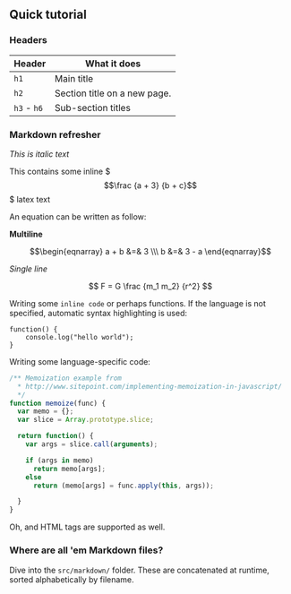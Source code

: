## Quick tutorial

### Headers

| Header | What it does |
| -- | -- |
| `h1` | Main title |
| `h2` | Section title on a new page. |
| `h3` - `h6` | Sub-section titles |

### Markdown refresher


*This is italic text*

This contains some inline $$$\frac {a + 3} {b + c}$$$ latex text

An equation can be written as follow:

**Multiline**

$$\begin{eqnarray}
a + b &=& 3 \\\
b &=& 3 - a
\end{eqnarray}$$

*Single line*

$$
F = G \frac {m_1 m_2} {r^2}
$$

Writing some `inline code` or perhaps functions.  If the language is not specified, automatic syntax highlighting is used:

	function() {
		console.log("hello world");
	}

Writing some language-specific code: 

```js
/** Memoization example from 
  * http://www.sitepoint.com/implementing-memoization-in-javascript/
  */
function memoize(func) {
  var memo = {};
  var slice = Array.prototype.slice;

  return function() {
    var args = slice.call(arguments);

    if (args in memo)
      return memo[args];
    else
      return (memo[args] = func.apply(this, args));

  }
}
```

Oh, and HTML tags are supported as well.

### Where are all 'em Markdown files?

Dive into the `src/markdown/` folder.  These are concatenated at runtime, sorted alphabetically by filename.
